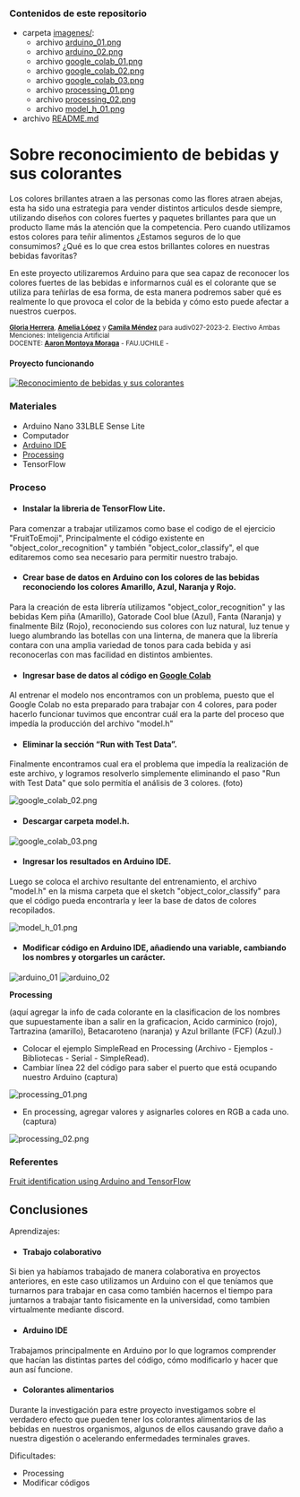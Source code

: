 ### Contenidos de este repositorio

* carpeta [imagenes/](imagenes/):
   * archivo [arduino_01.png](/imagenes/arduino_01.png)
   * archivo [arduino_02.png](/imagenes/arduino_02.png)
   * archivo [google_colab_01.png](/imagenes/google_colab_01.png)
   * archivo [google_colab_02.png](/imagenes/google_colab_02.png)
   * archivo [google_colab_03.png](/imagenes/google_colab_03.png)
   * archivo [processing_01.png](/imagenes/processing_01.png)
   * archivo [processing_02.png](/imagenes/processing_02.png)
   * archivo [model_h_01.png](/imagenes/model_h_01.png)
* archivo [README.md](README.md)
  
# Sobre reconocimiento de bebidas y sus colorantes

Los colores brillantes atraen a las personas como las flores atraen abejas, esta ha sido una estrategia para vender distintos articulos desde siempre, utilizando diseños con colores fuertes y paquetes brillantes para que un producto llame más la atención que la competencia. Pero cuando utilizamos estos colores para teñir alimentos ¿Estamos seguros de lo que consumimos? ¿Qué es lo que crea estos brillantes colores en nuestras bebidas favoritas?

En este proyecto utilizaremos Arduino para que sea capaz de reconocer los colores fuertes de las bebidas e informarnos cuál es el colorante que se utiliza para teñirlas de esa forma, de esta manera podremos saber qué es realmente lo que provoca el color de la bebida y cómo esto puede afectar a nuestros cuerpos.

<sub> [**Gloria Herrera**](https://github.com/gloriaherrera), [**Amelia López**](https://github.com/Ax0lMar) y [**Camila Méndez**](https://github.com/camilamendezm) para audiv027-2023-2. Electivo Ambas Menciones: Inteligencia Artificial  
DOCENTE: [**Aaron Montoya Moraga**](https://github.com/montoyamoraga) - FAU.UCHILE -  </sub>

#### Proyecto funcionando

[![Reconocimiento de bebidas y sus colorantes](https://i.ytimg.com/an_webp/kJ171F8TPm0/mqdefault_6s.webp?du=3000&sqp=CLmmg6sG&rs=AOn4CLA8O1JtqlxhN7qeBrJJJwh1t8DCcg)](https://youtu.be/kJ171F8TPm0?si=oXW3VB14eV2RPeeL)
### Materiales

* Arduino Nano 33LBLE Sense Lite
* Computador
* [Arduino IDE](https://www.arduino.cc/en/software)
* [Processing](https://processing.org/download)
* TensorFlow

### Proceso

* #### Instalar la libreria de TensorFlow Lite.
Para comenzar a trabajar utilizamos como base el codigo de el ejercicio "FruitToEmoji", Principalmente el código existente en "object_color_recognition" y también "object_color_classify", el que editaremos como sea necesario para permitir nuestro trabajo.
  
* #### Crear base de datos en Arduino con los colores de las bebidas reconociendo los colores Amarillo, Azul, Naranja y Rojo.
Para la creación de esta librería utilizamos "object_color_recognition" y las bebidas Kem piña (Amarillo), Gatorade Cool blue (Azul), Fanta (Naranja) y finalmente Bilz (Rojo), reconociendo sus colores con luz natural, luz tenue y luego alumbrando las botellas con una linterna, de manera que la librería contara con una amplia variedad de tonos para cada bebida y asi reconocerlas con mas facilidad en distintos ambientes.
  
* #### Ingresar base de datos al código en [Google Colab](https://colab.research.google.com/github/arduino/ArduinoTensorFlowLiteTutorials/blob/master/FruitToEmoji/FruitToEmoji.ipynb)
Al entrenar el modelo nos encontramos con un problema, puesto que el Google Colab no esta preparado para trabajar con 4 colores, para poder hacerlo funcionar tuvimos que encontrar cuál era la parte del proceso que impedía la producción del archivo "model.h" 

* #### Eliminar la sección “Run with Test Data”.
Finalmente encontramos cual era el problema que impedía la realización de este archivo, y logramos resolverlo simplemente eliminando el paso "Run with Test Data" que solo permitía el análisis de 3 colores. (foto)

![google_colab_02.png](imagenes/google_colab_02.png)

* #### Descargar carpeta model.h.

![google_colab_03.png](imagenes/google_colab_03.png)


* #### Ingresar los resultados en Arduino IDE.
Luego se coloca el archivo resultante del entrenamiento, el archivo "model.h" en la misma carpeta que el sketch "object_color_classify" para que el código pueda encontrarla y leer la base de datos de colores recopilados.

![model_h_01.png](imagenes/model_h_01.png)


* #### Modificar código en Arduino IDE, añadiendo una variable, cambiando los nombres y otorgarles un carácter.

![arduino_01](imagenes/arduino_01.png)
![arduino_02](imagenes/arduino_02.png)

**Processing**
  
(aquí agregar la info de cada colorante en la clasificacion de los nombres que supuestamente iban a salir en la graficacion, Acido carminico (rojo), Tartrazina (amarillo), Betacaroteno (naranja) y Azul brillante (FCF) (Azul).)
* Colocar el ejemplo SimpleRead en Processing (Archivo - Ejemplos - Bibliotecas - Serial - SimpleRead).
* Cambiar línea 22 del código para saber el puerto que está ocupando nuestro Arduino (captura)

![processing_01.png](imagenes/processing_01.png)

* En processing, agregar valores y asignarles colores en RGB a cada uno. (captura)

![processing_02.png](imagenes/processing_02.png)

### Referentes

[Fruit identification using Arduino and TensorFlow](https://blog.arduino.cc/2019/11/07/fruit-identification-using-arduino-and-tensorflow)

## Conclusiones

Aprendizajes:

* #### Trabajo colaborativo
Si bien ya habíamos trabajado de manera colaborativa en proyectos anteriores, en este caso utilizamos un Arduino con el que teníamos que turnarnos para trabajar en casa como también hacernos el tiempo para juntarnos a trabajar tanto fisicamente en la universidad, como tambien virtualmente mediante discord. 

* #### Arduino IDE
Trabajamos principalmente en Arduino por lo que logramos comprender que hacían las distintas partes del código, cómo modificarlo y hacer que aun así funcione.

* #### Colorantes alimentarios
Durante la investigación para estre proyecto investigamos sobre el verdadero efecto que pueden tener los colorantes alimentarios de las bebidas en nuestros organismos, algunos de ellos causando grave daño a nuestra digestión o acelerando enfermedades terminales graves. 

Dificultades:
* Processing
* Modificar códigos
